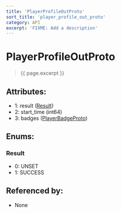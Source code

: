 ```yaml
---
title: 'PlayerProfileOutProto'
sort_title: 'player_profile_out_proto'
category: API
excerpt: 'FIXME: Add a description'
---
```


[comment]: <> (THIS PART IS GENERATED - AKA DON'T EDIT THIS PART MANUALLY)

# PlayerProfileOutProto

> {{ page.excerpt }}

## Attributes:

- 1: result ([Result](#result))
- 2: start_time (int64)
- 3: badges ([PlayerBadgeProto](../PlayerBadgeProto/)) 

## Enums:

### Result
- 0: UNSET
- 1: SUCCESS

## Referenced by:

- None

[comment]: <> (YOU CAN EDIT AFTER THIS)
